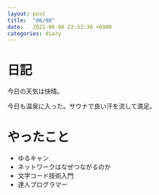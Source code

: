 ```yaml
---
layout: post
title:  "06/08"
date:   2021-06-08 22:52:36 +0900
categories: diary
---
```

# 日記

今日の天気は快晴。

今日も温泉に入った。サウナで良い汗を流して満足。

# やったこと

- ゆるキャン
- ネットワークはなぜつながるのか
- 文字コード技術入門
- 達人プログラマー